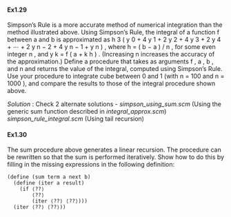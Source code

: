 #### Ex1.29

Simpson’s Rule is a more accurate method of numerical integration than the method illustrated above. Using Simpson’s Rule, the integral of a function f between a and b is approximated as
h 3 ( y 0 + 4 y 1 + 2 y 2 + 4 y 3 + 2 y 4 + ⋯ + 2 y n − 2 + 4 y n − 1 + y n ) ,
where h = ( b − a ) / n , for some even integer n , and y k = f ( a + k h ) . (Increasing n increases the accuracy of the approximation.) Define a procedure that takes as arguments f , a , b , and n and returns the value of the integral, computed using Simpson’s Rule. Use your procedure to integrate cube between 0 and 1 (with n = 100 and n = 1000 ), and compare the results to those of the integral procedure shown above.

_Solution_ : Check 2 alternate solutions -
_simpson_using_sum.scm_ (Using the generic sum function described in _integral_approx.scm_)
_simpson_rule_integral.scm_ (Using tail recursion)

#### Ex1.30

The sum procedure above generates a linear recursion. The procedure can be rewritten so that the sum is performed iteratively. Show how to do this by filling in the missing expressions in the following definition:
```
(define (sum term a next b)
  (define (iter a result)
    (if ⟨??⟩
        ⟨??⟩
        (iter ⟨??⟩ ⟨??⟩)))
  (iter ⟨??⟩ ⟨??⟩))
```